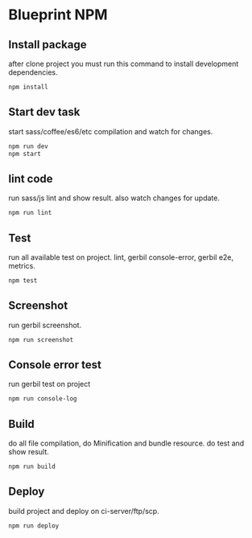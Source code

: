 Blueprint NPM
================


## Install package

after clone project you must run this command to install development dependencies.

```bash
npm install
```

## Start dev task

start sass/coffee/es6/etc compilation and watch for changes.

```bash
npm run dev
npm start
```

## lint code

run sass/js lint and show result. also watch changes for update.

```bash
npm run lint
```

## Test

run all available test on project. lint, gerbil console-error, gerbil e2e, metrics.

```bash
npm test
```

## Screenshot

run gerbil screenshot.

```bash
npm run screenshot
```

## Console error test

run gerbil test on project

```bash
npm run console-log
```

## Build

do all file compilation, do Minification and bundle resource. do test and show result.

```bash
npm run build
````

## Deploy

build project and deploy on ci-server/ftp/scp.

```bash
npm run deploy
```

